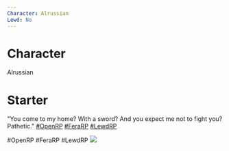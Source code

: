 ```yaml
---
Character: Alrussian
Lewd: No
---
```

# Character
Alrussian

# Starter
"You come to my home? With a sword? And you expect me not to fight you? Pathetic." [#OpenRP](https://twitter.com/hashtag/OpenRP?src=hashtag_click) [#FeraRP](https://twitter.com/hashtag/FeraRP?src=hashtag_click) [#LewdRP](https://twitter.com/hashtag/LewdRP?src=hashtag_click)

  

#OpenRP #FeraRP #LewdRP 
![](Pasted%20image%2020220610184759.jpg)